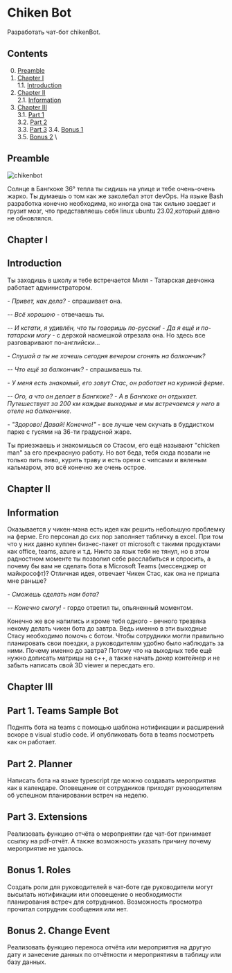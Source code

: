 # Chiken Bot

Разработать чат-бот chikenBot.


## Contents

0. [Preamble](#preamble)
1. [Chapter I](#chapter-i) \
    1.1. [Introduction](#introduction)
2. [Chapter II](#chapter-ii) \
    2.1. [Information](#information)
3. [Chapter III](#chapter-iii) \
    3.1. [Part 1](#part-1-teams-sample-bot) \
    3.2. [Part 2](#part-2-planner) \
    3.3. [Part 3](#part-3-extensions)
    3.4. [Bonus 1](#bonus-1-roles) \
    3.5. [Bonus 2](#bonus-2-change-event) \



## Preamble

![chikenbot](misc/images/chikenbot.png)

Солнце в Бангкоке 36° тепла ты сидишь на улице и тебе очень-очень жарко.
Ты думаешь о том как же заколебал этот devOps.
На языке Bash разработка конечно необходима, но иногда она так сильно заедает и грузит мозг, что представляешь себя linux ubuntu 23.02,который давно не обновлялся. 

## Chapter I

## Introduction

Ты заходишь в школу и тебе встречается Миля - Татарская девчонка работает администратором. 

*- Привет, как дела?* - спрашивает она.

*-- Всё хорошою* - отвечаешь ты.

*-- И кстати, я удивлён, что ты говоришь по-русски!*
*- Да я ещё и по-татарски могу* - с дерзкой насмешкой отрезала она. Но здесь все разговаривают по-английски...

*- Слушай а ты не хочешь сегодня вечером сгонять на балкончик?*

*-- Что ещё за балкончик?* - спрашиваешь ты.

*- У меня есть знакомый, его зовут Стас, он работает на куриной ферме.*

*-- Ого, а что он делает в Бангкоке?*
*- А в Бангкоке он отдыхает. Путешествует за 200 км каждые выходные и мы встречаемся у него в отеле на балкончике.*

*- "Здорово! Давай! Конечно!"* - все лучше чем скучать в буддистком парке с гусями на 36-ти градусной жаре.

Ты приезжаешь и знакомишься со Стасом, его ещё называют "chicken man" за его прекрасную работу. 
Но вот беда, тебя сюда позвали не только пить пиво, курить траву и есть орехи с чипсами и вяленым кальмаром, это всё конечно же очень острое.

## Chapter II

## Information

Оказывается у чикен-мэна есть идея как решить небольшую проблемку на ферме. Его персонал до сих пор заполняет табличку в excel. При том что у них давно куплен бизнес-пакет от microsoft с такими продуктами как office, teams, azure и т.д. 
Никто за язык тебя не тянул, но в этом радностном моменте ты позволил себе расслабиться и спросить, а почему бы вам не сделать бота в Microsoft Teams (мессенджер от майкрософт)?
Отличная идея, отвечает Чикен Стас, как она не пришла мне раньше?

*- Сможешь сделать нам бота?*

*-- Конечно смогу!* - гордо ответил ты, опьяненный моментом.

Конечно же все напились и кроме тебя одного - вечного трезвяка некому делать чикен бота до завтра. 
Ведь именно в эти выходные Стасу необходимо помочь с ботом. Чтобы сотрудники могли правильно планировать свои поездки, а руководителям удобно было наблюдать за ними. 
Почему именно до завтра? 
Потому что на выходных тебе ещё нужно дописать матрицы на c++, а также начать докер контейнер и не забыть написать свой 3D viewer и пересдать его.

## Chapter III

## Part 1. Teams Sample Bot
Поднять бота на teams с помощью шаблона нотификации и расширений вскоре в visual studio code. И опубликовать бота в teams посмотреть как он работает. 
## Part 2. Planner
Написать бота на языке typescript где можно создавать мероприятия как в календаре. Оповещение от сотрудников приходят руководителям об успешном планировании встреч на неделю.
## Part 3. Extensions
Реализовать функцию отчёта о мероприятии где чат-бот принимает ссылку на pdf-отчёт. А также возможность указать причину почему мероприятие не удалось.
## Bonus 1. Roles
Создать роли для руководителей в чат-боте где руководители могут высылать нотификации или оповещение о необходимости планирования встреч для сотрудников. Возможность просмотра прочитал сотрудник сообщения или нет.
## Bonus 2. Change Event
Реализовать функцию переноса отчёта или мероприятия на другую дату и занесение данных по отчётности и мероприятиям в таблицу или базу данных.
